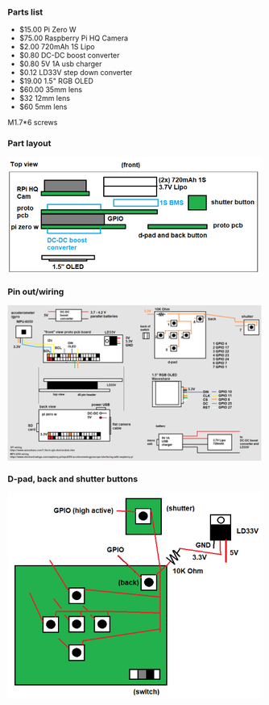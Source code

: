### Parts list

- $15.00 Pi Zero W
- $75.00 Raspberry Pi HQ Camera
- $2.00 720mAh 1S Lipo
- $0.80 DC-DC boost converter
- $0.80 5V 1A usb charger
- $0.12 LD33V step down converter
- $19.00 1.5" RGB OLED
- $60.00 35mm lens
- $32 12mm lens
- $60 5mm lens

M1.7*6 screws

### Part layout

<img src="./part-layout.png"/>

### Pin out/wiring

<img src="./wiring.png"/>

### D-pad, back and shutter buttons

<img src="./buttons.png"/>
